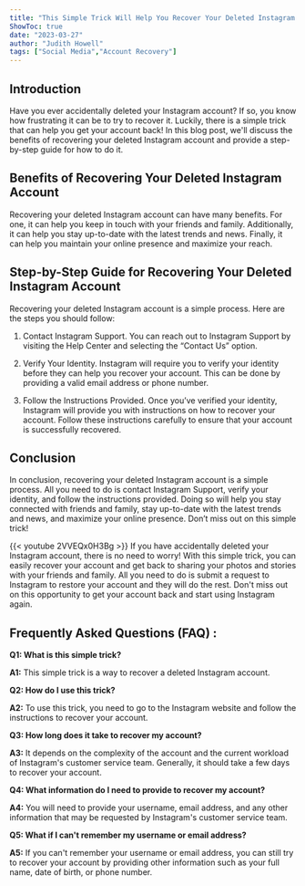 ```yaml
---
title: "This Simple Trick Will Help You Recover Your Deleted Instagram Account - Don't Miss Out!"
ShowToc: true 
date: "2023-03-27"
author: "Judith Howell" 
tags: ["Social Media","Account Recovery"]
---
```

## Introduction

Have you ever accidentally deleted your Instagram account? If so, you know how frustrating it can be to try to recover it. Luckily, there is a simple trick that can help you get your account back! In this blog post, we'll discuss the benefits of recovering your deleted Instagram account and provide a step-by-step guide for how to do it.

## Benefits of Recovering Your Deleted Instagram Account

Recovering your deleted Instagram account can have many benefits. For one, it can help you keep in touch with your friends and family. Additionally, it can help you stay up-to-date with the latest trends and news. Finally, it can help you maintain your online presence and maximize your reach.

## Step-by-Step Guide for Recovering Your Deleted Instagram Account

Recovering your deleted Instagram account is a simple process. Here are the steps you should follow:

1. Contact Instagram Support. You can reach out to Instagram Support by visiting the Help Center and selecting the “Contact Us” option.

2. Verify Your Identity. Instagram will require you to verify your identity before they can help you recover your account. This can be done by providing a valid email address or phone number.

3. Follow the Instructions Provided. Once you’ve verified your identity, Instagram will provide you with instructions on how to recover your account. Follow these instructions carefully to ensure that your account is successfully recovered.

## Conclusion

In conclusion, recovering your deleted Instagram account is a simple process. All you need to do is contact Instagram Support, verify your identity, and follow the instructions provided. Doing so will help you stay connected with friends and family, stay up-to-date with the latest trends and news, and maximize your online presence. Don’t miss out on this simple trick!

{{< youtube 2VVEQx0H3Bg >}} 
If you have accidentally deleted your Instagram account, there is no need to worry! With this simple trick, you can easily recover your account and get back to sharing your photos and stories with your friends and family. All you need to do is submit a request to Instagram to restore your account and they will do the rest. Don't miss out on this opportunity to get your account back and start using Instagram again.

## Frequently Asked Questions (FAQ) :
**Q1: What is this simple trick?**

**A1:** This simple trick is a way to recover a deleted Instagram account.

**Q2: How do I use this trick?**

**A2:** To use this trick, you need to go to the Instagram website and follow the instructions to recover your account.

**Q3: How long does it take to recover my account?**

**A3:** It depends on the complexity of the account and the current workload of Instagram's customer service team. Generally, it should take a few days to recover your account.

**Q4: What information do I need to provide to recover my account?**

**A4:** You will need to provide your username, email address, and any other information that may be requested by Instagram's customer service team.

**Q5: What if I can't remember my username or email address?**

**A5:** If you can't remember your username or email address, you can still try to recover your account by providing other information such as your full name, date of birth, or phone number.


